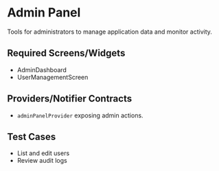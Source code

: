 # Admin Panel

Tools for administrators to manage application data and monitor activity.

## Required Screens/Widgets
- AdminDashboard
- UserManagementScreen

## Providers/Notifier Contracts
- `adminPanelProvider` exposing admin actions.

## Test Cases
- List and edit users
- Review audit logs

